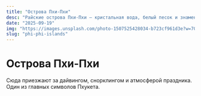 ```yaml
---
title: "Острова Пхи-Пхи"
desc: "Райские острова Пхи-Пхи — кристальная вода, белый песок и знаменитый пляж из фильма «Пляж»."
date: "2025-09-19"
img: "https://images.unsplash.com/photo-1507525428034-b723cf961d3e?w=700&h=300&q=80&fit=crop&auto=format"
slug: "phi-phi-islands"
---
```


# Острова Пхи-Пхи

Сюда приезжают за дайвингом, снорклингом и атмосферой праздника. Один из главных символов Пхукета.